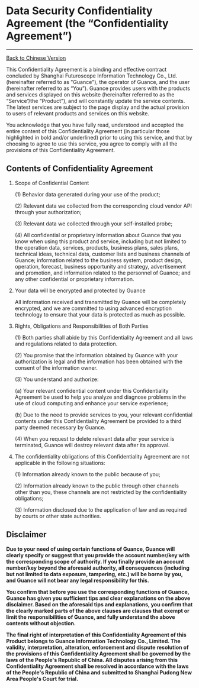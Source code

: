 # Data Security Confidentiality Agreement (the “Confidentiality Agreement”)
---

[Back to Chinese Version](confidentiality.md)

This Confidentiality Agreement is a binding and effective contract concluded by Shanghai Futuroscope Information Technology Co., Ltd. (hereinafter referred to as "Guance"), the operator of Guance, and the user (hereinafter referred to as “You”). Guance provides users with the products and services displayed on this website (hereinafter referred to as the “Service”/the “Product”), and will constantly update the service contents. The latest services are subject to the page display and the actual provision to users of relevant products and services on this website.

You acknowledge that you have fully read, understood and accepted the entire content of this Confidentiality Agreement (in particular those highlighted in bold and/or underlined) prior to using this service, and that by choosing to agree to use this service, you agree to comply with all the provisions of this Confidentiality Agreement.


## Contents of Confidentiality Agreement

1. Scope of Confidential Content

   (1) Behavior data generated during your use of the product;

   (2) Relevant data we collected from the corresponding cloud vendor API through your authorization;

   (3) Relevant data we collected through your self-installed probe;

   (4) All confidential or proprietary information about Guance that you know when using this product and service, including but not limited to the operation data, services, products, business plans, sales plans, technical ideas, technical data, customer lists and business channels of Guance; information related to the business system, product design, operation, forecast, business opportunity and strategy, advertisement and promotion, and information related to the personnel of Guance; and any other confidential or proprietary information.

2. Your data will be encrypted and protected by Guance

   All information received and transmitted by Guance will be completely encrypted, and we are committed to using advanced encryption technology to ensure that your data is protected as much as possible.

3. Rights, Obligations and Responsibilities of Both Parties

   (1) Both parties shall abide by this Confidentiality Agreement and all laws and regulations related to data protection.

   (2) You promise that the information obtained by Guance with your authorization is legal and the information has been obtained with the consent of the information owner.

   (3) You understand and authorize:
   
      (a) Your relevant confidential content under this Confidentiality Agreement be used to help you analyze and diagnose problems in the use of cloud computing and enhance your service experience;
      
      (b) Due to the need to provide services to you, your relevant confidential contents under this Confidentiality Agreement be provided to a third party deemed necessary by Guance.

   (4) When you request to delete relevant data after your service is terminated, Guance will destroy relevant data after its approval.

4. The confidentiality obligations of this Confidentiality Agreement are not applicable in the following situations:

   (1) Information already known to the public because of you;

   (2) Information already known to the public through other channels other than you, these channels are not restricted by the confidentiality obligations;

   (3) Information disclosed due to the application of law and as required by courts or other state authorities.

## Disclaimer

**Due to your need of using certain functions of Guance, Guance will clearly specify or suggest that you provide the account number/key with the corresponding scope of authority. If you finally provide an account number/key beyond the aforesaid authority, all consequences (including but not limited to data exposure, tampering, etc.) will be borne by you, and Guance will not bear any legal responsibility for this.**

**You confirm that before you use the corresponding functions of Guance, Guance has given you sufficient tips and clear explanations on the above disclaimer. Based on the aforesaid tips and explanations, you confirm that the clearly marked parts of the above clauses are clauses that exempt or limit the responsibilities of Guance, and fully understand the above contents without objection.**

**The final right of interpretation of this Confidentiality Agreement of this Product belongs to Guance Information Technology Co., Limited. The validity, interpretation, alteration, enforcement and dispute resolution of the provisions of this Confidentiality Agreement shall be governed by the laws of the People's Republic of China. All disputes arising from this Confidentiality Agreement shall be resolved in accordance with the laws of the People's Republic of China and submitted to Shanghai Pudong New Area People's Court for trial.**